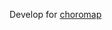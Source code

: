 Develop for [choromap](https://github.com/datasciencecampus/community-visualizations/tree/main/choromap)
